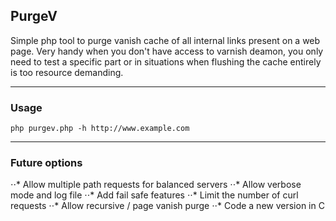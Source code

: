 ## PurgeV

Simple php tool to purge vanish cache of all internal links present on a web page. Very handy when you don't have access to varnish deamon, you only need to test a specific part or in situations when flushing the cache entirely is too resource demanding. 
***

### Usage

`php purgev.php -h http://www.example.com`
***

### Future options

⋅⋅* Allow multiple path requests for balanced servers
⋅⋅* Allow verbose mode and log file
⋅⋅* Add fail safe features
⋅⋅* Limit the number of curl requests
⋅⋅* Allow recursive / page vanish purge 
⋅⋅* Code a new version in C



